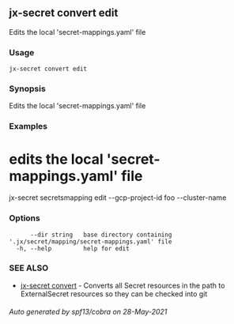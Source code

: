 ## jx-secret convert edit

Edits the local 'secret-mappings.yaml' file

### Usage

```
jx-secret convert edit
```

### Synopsis

Edits the local 'secret-mappings.yaml' file

### Examples

  # edits the local 'secret-mappings.yaml' file
  jx-secret secretsmapping edit --gcp-project-id foo --cluster-name

### Options

```
      --dir string   base directory containing '.jx/secret/mapping/secret-mappings.yaml' file
  -h, --help         help for edit
```

### SEE ALSO

* [jx-secret convert](jx-secret_convert.md)	 - Converts all Secret resources in the path to ExternalSecret resources so they can be checked into git

###### Auto generated by spf13/cobra on 28-May-2021
